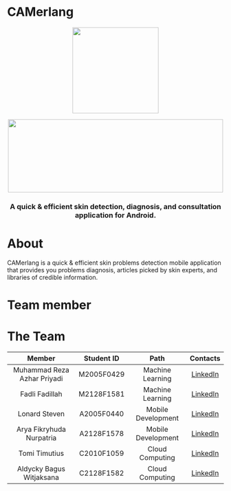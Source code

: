 # CAMerlang

<p align="center"> <img src="https://user-images.githubusercontent.com/86178738/171544543-61170e4e-dc04-4369-98ab-2ccc89c63017.png" width="200" height="200" /> </p>

<p align="center"> <img src="https://user-images.githubusercontent.com/86178738/171544473-4275319c-7286-4079-9489-906d36feb97e.png" width="500" height="170"/> </p>

<h3 align="center"><b> A quick &amp; efficient skin detection, diagnosis, and consultation application for Android. </b></h3>

# About
CAMerlang is a quick &amp; efficient skin problems detection mobile application that provides you problems diagnosis, articles picked by skin experts, and libraries of credible information.

# Team member
# The Team

|            Member           				| Student ID |        Path        |                                                       Contacts                                                      |
| :---------------------------------------: | :--------: | :----------------: | :-----------------------------------------------------------------------------------------------------------------: |
|        Muhammad Reza Azhar Priyadi        | M2005F0429 |  Machine Learning  |        [LinkedIn]()           |
|      			Fadli Fadillah     	        | M2128F1581 |  Machine Learning  |      [LinkedIn]()|
|     Lonard Steven     | A2005F0440 | Mobile Development |     [LinkedIn]()            |
|      Arya Fikryhuda Nurpatria     | A2128F1578 | Mobile Development |     [LinkedIn](https://www.linkedin.com/in/arya-fikryhuda-nurpatria-842247225/)|
|     Tomi Timutius     | C2010F1059 |   Cloud Computing  |              [LinkedIn]()|
| Aldycky Bagus Witjaksana | C2128F1582 |   Cloud Computing  |     [LinkedIn](https://www.linkedin.com/in/aldycky-bagus-witjaksana-4969441b0/)|